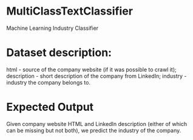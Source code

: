 # MultiClassTextClassifier
Machine Learning Industry Classifier

# Dataset description: 
html - source of the company website (if it was possible to crawl it);
description - short description of the company from LinkedIn;
industry - industry the company belongs to.

# Expected Output
Given company website HTML and LinkedIn description (either of which can be missing but not both), we predict the industry of the company.

